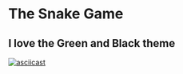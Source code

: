 # The Snake Game

## I love the **Green** and **Black** theme

[![asciicast](https://asciinema.org/a/j9AMFP9AvQo9I4AMt6LdDpdKT.png)](https://asciinema.org/a/j9AMFP9AvQo9I4AMt6LdDpdKT)